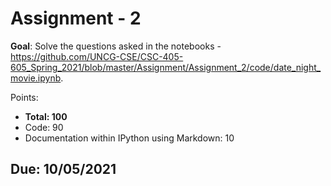 # Assignment - 2

**Goal**: Solve the questions asked in the notebooks - <https://github.com/UNCG-CSE/CSC-405-605_Spring_2021/blob/master/Assignment/Assignment_2/code/date_night_movie.ipynb>.

Points:
- **Total: 100**
- Code: 90
- Documentation within IPython using Markdown: 10

## Due: 10/05/2021